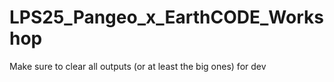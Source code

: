 # LPS25_Pangeo_x_EarthCODE_Workshop

Make sure to clear all outputs (or at least the big ones) for dev
